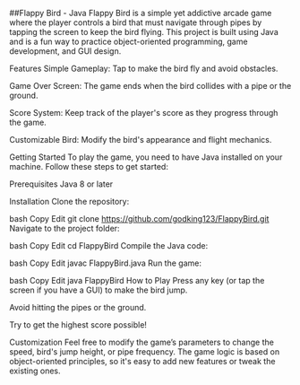 ##Flappy Bird - Java
Flappy Bird is a simple yet addictive arcade game where the player controls a bird that must navigate through pipes by tapping the screen to keep the bird flying. This project is built using Java and is a fun way to practice object-oriented programming, game development, and GUI design.

Features
Simple Gameplay: Tap to make the bird fly and avoid obstacles.

Game Over Screen: The game ends when the bird collides with a pipe or the ground.

Score System: Keep track of the player's score as they progress through the game.

Customizable Bird: Modify the bird's appearance and flight mechanics.

Getting Started
To play the game, you need to have Java installed on your machine. Follow these steps to get started:

Prerequisites
Java 8 or later

Installation
Clone the repository:

bash
Copy
Edit
git clone https://github.com/godking123/FlappyBird.git
Navigate to the project folder:

bash
Copy
Edit
cd FlappyBird
Compile the Java code:

bash
Copy
Edit
javac FlappyBird.java
Run the game:

bash
Copy
Edit
java FlappyBird
How to Play
Press any key (or tap the screen if you have a GUI) to make the bird jump.

Avoid hitting the pipes or the ground.

Try to get the highest score possible!

Customization
Feel free to modify the game’s parameters to change the speed, bird's jump height, or pipe frequency. The game logic is based on object-oriented principles, so it's easy to add new features or tweak the existing ones.
